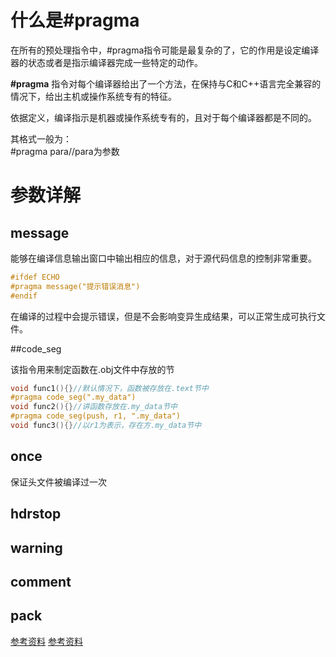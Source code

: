 # 什么是#pragma

在所有的预处理指令中，#pragma指令可能是最复杂的了，它的作用是设定编译器的状态或者是指示编译器完成一些特定的动作。

**\#pragma** 指令对每个编译器给出了一个方法，在保持与C和C++语言完全兼容的情况下，给出主机或操作系统专有的特征。

依据定义，编译指示是机器或操作系统专有的，且对于每个编译器都是不同的。

其格式一般为：
​	
	#pragma para//para为参数

# 参数详解

## message

能够在编译信息输出窗口中输出相应的信息，对于源代码信息的控制非常重要。


```c
#ifdef ECHO
#pragma message("提示错误消息")
#endif
```

在编译的过程中会提示错误，但是不会影响变异生成结果，可以正常生成可执行文件。

##code_seg

该指令用来制定函数在.obj文件中存放的节


```c
void func1(){}//默认情况下，函数被存放在.text节中
#pragma code_seg(".my_data")
void func2(){}//讲函数存放在.my_data节中
#pragma code_seg(push, r1, ".my_data")
void func3(){}//以r1为表示，存在方.my_data节中
```

## once

保证头文件被编译过一次

## hdrstop

## warning

## comment

## pack


[参考资料](http://c.biancheng.net/cpp/html/469.html)
[参考资料](http://blog.csdn.net/whatday/article/details/7100855)
